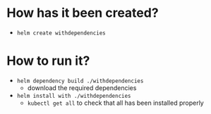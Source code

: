 # How has it been created?
* `helm create withdependencies`

# How to run it?
* `helm dependency build ./withdependencies`
  * download the required dependencies
* `helm install with ./withdependencies`
  * `kubectl get all` to check that all has been installed properly

